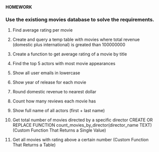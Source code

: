 **HOMEWORK**

### Use the existiong movies database to solve the requirements.

1. Find average rating per movie

2. Create and query a temp table with movies where total revenue (domestic plus international) is greated than 100000000

3. Create a function to get average rating of a movie by title

4. Find the top 5 actors with most movie appearances

5. Show all user emails in lowercase

6. Show year of release for each movie

7. Round domestic revenue to nearest dollar

8. Count how many reviews each movie has

9. Show full name of all actors (first + last name)

10. Get total number of movies directed by a specific director
    CREATE OR REPLACE FUNCTION count_movies_by_director(director_name TEXT) (Custom Function That Returns a Single Value)

11. Get all movies with rating above a certain number (Custom Function That Returns a Table)
